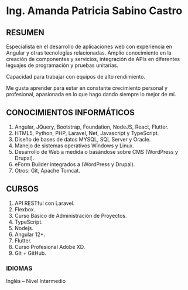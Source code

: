 # Ing. Amanda Patricia Sabino Castro 


## RESUMEN							               

Especialista en el desarrollo de aplicaciones web con experiencia en Angular y otras tecnologías relacionadas. Amplio conocimiento en la creación de componentes y servicios, integración de APIs en diferentes leguajes de programación y pruebas unitarias.

Capacidad para trabajar con equipos de alto rendimiento.

Me gusta aprender para estar en constante crecimiento personal y profesional, apasionada en lo que hago dando siempre lo mejor de mí.

## CONOCIMIENTOS INFORMÁTICOS

1.	Angular, JQuery, Bootstrap, Foundation, NodeJS, React, Flutter.
2.	HTML5, Python, PHP, Laravel, Net, Javascript y TypeScript.
3.	Diseño de bases de datos MYSQL, SQL Server y Oracle.
4.	Manejo de sistemas operativos Windows y Linux.
5.	Desarrollo de Web a medida o basándose sobre CMS (WordPress y Drupal).
6.	eForm Builder integrados a (WordPress y Drupal).
7.	Otros: Git, Apache Tomcat.


## CURSOS

1. API RESTful con Laravel.
2. Flexbox.
3. Curso Básico de Administración de Proyectos.
4. TypeScript.
5. Nodejs.
6. Angular 12+.
7. Flutter.
8. Curso Profesional Adobe XD.
9. Git + GitHub.

### IDIOMAS

Inglés – Nivel Intermedio
